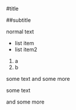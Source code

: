 
#title

##subtitle

normal text

- list item
- list item2

1. a
2. b

some text
and some more

some text

and some more
